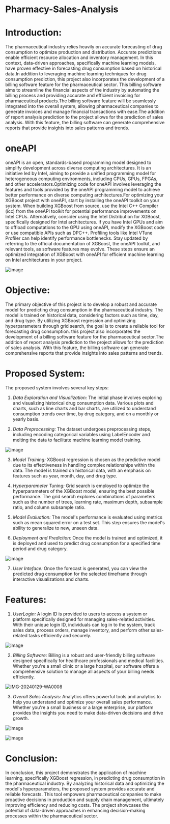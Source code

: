 # Pharmacy-Sales-Analysis
# Introduction:
The pharmaceutical industry relies heavily on accurate forecasting of drug consumption to optimize production and distribution. Accurate predictions enable efficient resource allocation and inventory management. In this context, data-driven approaches, specifically machine learning models, have proven effective in forecasting drug consumption based on historical data.In addition to leveraging machine learning techniques for drug consumption prediction, this project also incorporates the development of a billing software feature for the pharmaceutical sector. This billing software aims to streamline the financial aspects of the industry by automating the billing process and providing accurate and efficient invoicing for pharmaceutical products.The billing software feature will be seamlessly integrated into the overall system, allowing pharmaceutical companies to generate invoices and manage financial transactions with ease.The addition of report analysis prediction to the project allows for the prediction of sales analysis. With this feature, the billing software can generate comprehensive reports that provide insights into sales patterns and trends.

# oneAPI
   oneAPI is an open, standards-based programming model designed to simplify development across diverse computing architectures. It is an initiative led by Intel, aiming to provide a unified programming model for heterogeneous computing environments, including CPUs, GPUs, FPGAs, and other accelerators.Optimizing code for oneAPI involves leveraging the features and tools provided by the oneAPI programming model to achieve better performance on diverse computing architectures.For optimizing your XGBoost project with oneAPI, start by installing the oneAPI toolkit on your system. When building XGBoost from source, use the Intel C++ Compiler (icc) from the oneAPI toolkit for potential performance improvements on Intel CPUs. Alternatively, consider using the Intel Distribution for XGBoost, specifically designed for Intel architectures. If you have Intel GPUs and aim to offload computations to the GPU using oneAPI, modify the XGBoost code or use compatible APIs such as DPC++. Profiling tools like Intel VTune Profiler can help identify performance bottlenecks. Stay updated by referring to the official documentation of XGBoost, the oneAPI toolkit, and relevant tools, as software features may evolve. These steps ensure an optimized integration of XGBoost with oneAPI for efficient machine learning on Intel architectures in your project.


![image](https://github.com/Nithish-Kanagaraj/Pharmacy-Sales-Analysis/assets/143336408/aec204f5-04cd-4281-9c0e-743bb4e77168)


# Objective:
The primary objective of this project is to develop a robust and accurate model for predicting drug consumption in the pharmaceutical industry. The model is trained on historical data, considering factors such as time, day, and drug type. By utilizing XGBoost regression and optimizing hyperparameters through grid search, the goal is to create a reliable tool for forecasting drug consumption. this project also incorporates the development of a billing software feature for the pharmaceutical sector.The addition of report analysis prediction to the project allows for the prediction of sales analysis. With this feature, the billing software can generate comprehensive reports that provide insights into sales patterns and trends.

# Proposed System:
The proposed system involves several key steps:

1. *Data Exploration and Visualization:* The initial phase involves exploring and visualizing historical drug consumption data. Various plots and charts, such as line charts and bar charts, are utilized to understand consumption trends over time, by drug category, and on a monthly or yearly basis.

2. *Data Preprocessing:* The dataset undergoes preprocessing steps, including encoding categorical variables using LabelEncoder and melting the data to facilitate machine learning model training.

![image](https://github.com/Nithish-Kanagaraj/Pharmacy-Sales-Analysis/assets/143336408/6328a7ae-bd75-4039-8204-9fa6ef748d90)




3. *Model Training:* XGBoost regression is chosen as the predictive model due to its effectiveness in handling complex relationships within the data. The model is trained on historical data, with an emphasis on features such as year, month, day, and drug type.

4. *Hyperparameter Tuning:* Grid search is employed to optimize the hyperparameters of the XGBoost model, ensuring the best possible performance. The grid search explores combinations of parameters such as the number of trees, learning rate, maximum depth, subsample ratio, and column subsample ratio.

5. *Model Evaluation:* The model's performance is evaluated using metrics such as mean squared error on a test set. This step ensures the model's ability to generalize to new, unseen data.

6. *Deployment and Prediction:* Once the model is trained and optimized, it is deployed and used to predict drug consumption for a specified time period and drug category.

![image](https://github.com/Nithish-Kanagaraj/Pharmacy-Sales-Analysis/assets/143336408/a39703c7-566e-436f-8ff3-dc56b2eeed65)



7. *User Inteface:* Once the forecast is generated, you can view the predicted drug consumption for the selected timeframe through interactive visualizations and charts.
# Features:

1. *UserLogin:* A login ID is provided to users to access a system or platform specifically designed for managing sales-related activities. With their unique login ID, individuals can log in to the system, track sales data, process orders, manage inventory, and perform other sales-related tasks efficiently and securely.

![image](https://github.com/Nithish-Kanagaraj/Pharmacy-Sales-Analysis/assets/143336408/e4b96191-e04a-423c-83fa-2b30550bbfad)


   
2. *Billing Software:* Billing is a robust and user-friendly billing software designed specifically for healthcare professionals and medical facilities. Whether you're a small clinic or a large hospital, our software offers a comprehensive solution to manage all aspects of your billing needs efficiently.

![IMG-20240129-WA0008](https://github.com/Nithish-Kanagaraj/Pharmacy-Sales-Analysis/assets/143336408/c59f958c-e84a-4995-8b50-93440307c5ee)

3. *Overall Sales Analysis:* Analytics offers powerful tools and analytics to help you understand and optimize your overall sales performance. Whether you're a small business or a large enterprise, our platform provides the insights you need to make data-driven decisions and drive growth.

![image](https://github.com/Nithish-Kanagaraj/Pharmacy-Sales-Analysis/assets/143336408/63c2f84a-4b8b-466a-88bf-a25f26fb0e21)

![image](https://github.com/Nithish-Kanagaraj/Pharmacy-Sales-Analysis/assets/143336408/a822738a-264d-44cd-835c-3edf7b920f91)

# Conclusion:
In conclusion, this project demonstrates the application of machine learning, specifically XGBoost regression, in predicting drug consumption in the pharmaceutical industry. By analyzing historical data and optimizing the model's hyperparameters, the proposed system provides accurate and reliable forecasts. This tool empowers pharmaceutical companies to make proactive decisions in production and supply chain management, ultimately improving efficiency and reducing costs. The project showcases the potential of data-driven approaches in enhancing decision-making processes within the pharmaceutical sector.
